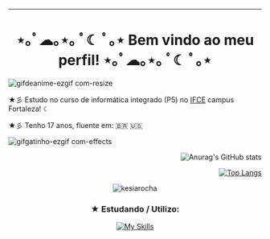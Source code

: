------------------------------------------------------------------
<h1 align="center"> ⋆｡ﾟ☁︎｡⋆｡ ﾟ☾ ﾟ｡⋆ Bem vindo ao meu perfil! ⋆｡ﾟ☁︎｡⋆｡ ﾟ☾ ﾟ｡⋆</h1>



![gifdeanime-ezgif com-resize](https://github.com/KesiaRocha/KesiaRocha/assets/124710521/7ffd606d-74f7-4d52-b369-7a1ebfbf95ce)


★彡  Estudo no curso de informática integrado (P5) no [IFCE](https://ifce.edu.br/fortaleza) campus Fortaleza! ☾

★彡  Tenho 17 anos, fluente em: 🇧🇷 🇺🇸


![gifgatinho-ezgif com-effects](https://github.com/KesiaRocha/KesiaRocha/assets/124710521/852d1401-3690-4da8-8865-6c1f5be7c9f3)


<p align="right">
  <img src="https://github-readme-stats.vercel.app/api?username=KesiaRocha&show_icons=false&theme=dark" alt="Anurag's GitHub stats">
</p>


<p align="left"> <a href=https://github-profile-trophy.vercel.app/?username=ryo-ma&theme=oldie<img src="https://github-profile-trophy.vercel.app/?username=kesiarocha" alt="kesiarocha" /></a> </p>

<p align="right">
  <a href="https://github.com/anuraghazra/github-readme-stats">
    <img src="https://github-readme-stats.vercel.app/api/top-langs/?username=anuraghazra&layout=compact" alt="Top Langs">
  </a>
</p>

<p align="center">
  <img src="https://komarev.com/ghpvc/?username=kesiarocha&label=Profile%20views&color=0e75b6&style=flat" alt="kesiarocha">
</p>

<h3 align="center">★ Estudando / Utilizo:</h3>
<p align="center">
  <a href="https://skillicons.dev/icons?i=py,java,js,html,css,nodejs,swift,sqlite,replit,figma,vscode">
    <img src="https://skillicons.dev/icons?i=py,java,js,html,css,nodejs,swift,sqlite,replit,figma,vscode" alt="My Skills">
  </a>
</p>


